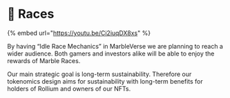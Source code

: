 # 🏁 Races

{% embed url="https://youtu.be/Ci2iuqDX8xs" %}

By having “Idle Race Mechanics” in MarbleVerse we are planning to reach a wider audience. Both gamers and investors alike will be able to enjoy the rewards of Marble Races.

Our main strategic goal is long-term sustainability. Therefore our tokenomics design aims for sustainability with long-term benefits for holders of Rollium and owners of our NFTs.
